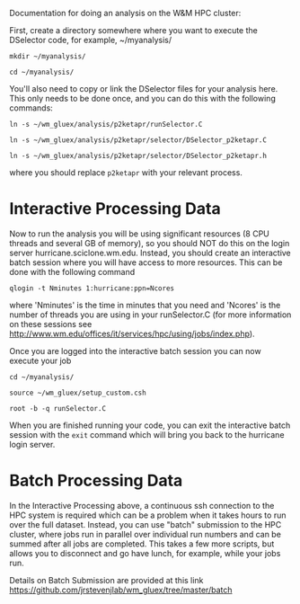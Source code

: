 Documentation for doing an analysis on the W&M HPC cluster:

First, create a directory somewhere where you want to execute the DSelector code, for example, ~/myanalysis/

`mkdir ~/myanalysis/`  

`cd ~/myanalysis/`  

You'll also need to copy or link the DSelector files for your analysis here.  This only needs to be done once, and you can do this with the following commands:  

`ln -s ~/wm_gluex/analysis/p2ketapr/runSelector.C`  

`ln -s ~/wm_gluex/analysis/p2ketapr/selector/DSelector_p2ketapr.C`  

`ln -s ~/wm_gluex/analysis/p2ketapr/selector/DSelector_p2ketapr.h`  

where you should replace `p2ketapr` with your relevant process.

# Interactive Processing Data

Now to run the analysis you will be using significant resources (8 CPU threads and several GB of memory), so you should NOT do this on the login server hurricane.sciclone.wm.edu.  Instead, you should create an interactive batch session where you will have access to more resources.  This can be done with the following command

`qlogin -t Nminutes 1:hurricane:ppn=Ncores`

where 'Nminutes' is the time in minutes that you need and 'Ncores' is the number of threads you are using in your runSelector.C (for more information on these sessions see http://www.wm.edu/offices/it/services/hpc/using/jobs/index.php).

Once you are logged into the interactive batch session you can now execute your job 

`cd ~/myanalysis/`

`source ~/wm_gluex/setup_custom.csh`

`root -b -q runSelector.C`

When you are finished running your code, you can exit the interactive batch session with the `exit` command which will bring you back to the hurricane login server.

# Batch Processing Data

In the Interactive Processing above, a continuous ssh connection to the HPC system is required which can be a problem when it takes hours to run over the full dataset.  Instead, you can use "batch" submission to the HPC cluster, where jobs run in parallel over individual run numbers and can be summed after all jobs are completed.  This takes a few more scripts, but allows you to disconnect and go have lunch, for example, while your jobs run.

Details on Batch Submission are provided at this link https://github.com/jrstevenjlab/wm_gluex/tree/master/batch

